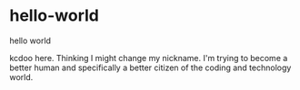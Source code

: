 # hello-world
hello world

kcdoo here.  Thinking I might change my nickname.  I'm trying to become a better human and specifically a better citizen of the coding and technology world.
